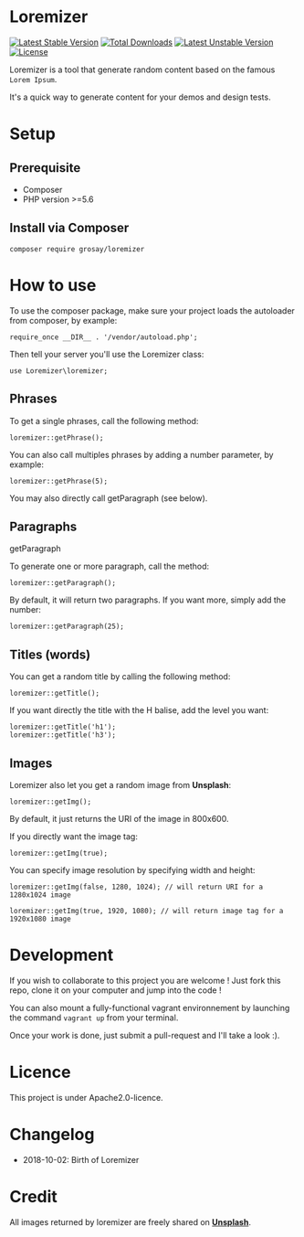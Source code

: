# Loremizer

[![Latest Stable Version](https://poser.pugx.org/grosay/loremizer/v/stable)](https://packagist.org/packages/grosay/loremizer)
[![Total Downloads](https://poser.pugx.org/grosay/loremizer/downloads)](https://packagist.org/packages/grosay/loremizer)
[![Latest Unstable Version](https://poser.pugx.org/grosay/loremizer/v/unstable)](https://packagist.org/packages/grosay/loremizer)
[![License](https://poser.pugx.org/grosay/loremizer/license)](https://packagist.org/packages/grosay/loremizer)

Loremizer is a tool that generate random content based on the famous `Lorem Ipsum`. 

It's a quick way to generate content for your demos and design tests.

# Setup

## Prerequisite

* Composer
* PHP version >=5.6

## Install via Composer

`composer require grosay/loremizer`

# How to use

To use the composer package, make sure your project loads the autoloader from composer, by example:

`require_once __DIR__ . '/vendor/autoload.php';`

Then tell your server you'll use the Loremizer class:

`use Loremizer\loremizer;`


## Phrases
To get a single phrases, call the following method:

`loremizer::getPhrase();`

You can also call multiples phrases by adding a number parameter, by example:

`loremizer::getPhrase(5);`

You may also directly call getParagraph (see below).

## Paragraphs
getParagraph

To generate one or more paragraph, call the method:

`loremizer::getParagraph();`

By default, it will return two paragraphs. If you want more, simply add the number:

`loremizer::getParagraph(25);`

## Titles (words)

You can get a random title by calling the following method:

`loremizer::getTitle();`

If you want directly the title with the H balise, add the level you want:

```
loremizer::getTitle('h1');
loremizer::getTitle('h3');
```

## Images

Loremizer also let you get a random image from **Unsplash**:

`loremizer::getImg();`

By default, it just returns the URI of the image in 800x600. 

If you directly want the image tag:

`loremizer::getImg(true);`

You can specify image resolution by specifying width and height:

```
loremizer::getImg(false, 1280, 1024); // will return URI for a 1280x1024 image

loremizer::getImg(true, 1920, 1080); // will return image tag for a 1920x1080 image
```

# Development

If you wish to collaborate to this project you are welcome ! Just fork this repo, clone it on your computer and jump into the code !

You can also mount a fully-functional vagrant environnement by launching the command `vagrant up` from your terminal.

Once your work is done, just submit a pull-request and I'll take a look :).

# Licence

This project is under Apache2.0-licence.

# Changelog

* 2018-10-02: Birth of Loremizer

# Credit

All images returned by loremizer are freely shared on [**Unsplash**](https://unsplash.com/).